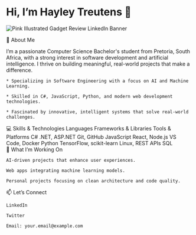 # Hi, I’m Hayley Treutens 👋
![Pink Illustrated Gadget Review LinkedIn Banner](https://github.com/user-attachments/assets/1a5e384b-a14c-4947-86d4-e17d50a89807)

🌸 About Me

I’m a passionate Computer Science Bachelor's student from Pretoria, South Africa, with a strong interest in software development and artificial intelligence. I thrive on building meaningful, real-world projects that make a difference.

    * Specializing in Software Engineering with a focus on AI and Machine Learning.

    * Skilled in C#, JavaScript, Python, and modern web development technologies.

    * Fascinated by innovative, intelligent systems that solve real-world challenges.

💻 Skills & Technologies
Languages	Frameworks & Libraries	Tools & Platforms
C#	.NET, ASP.NET	Git, GitHub
JavaScript	React, Node.js	VS Code, Docker
Python	TensorFlow, scikit-learn	Linux, REST APIs
SQL		
🌟 What I’m Working On

    AI-driven projects that enhance user experiences.

    Web apps integrating machine learning models.

    Personal projects focusing on clean architecture and code quality.

📫 Let’s Connect

    LinkedIn

    Twitter

    Email: your.email@example.com

